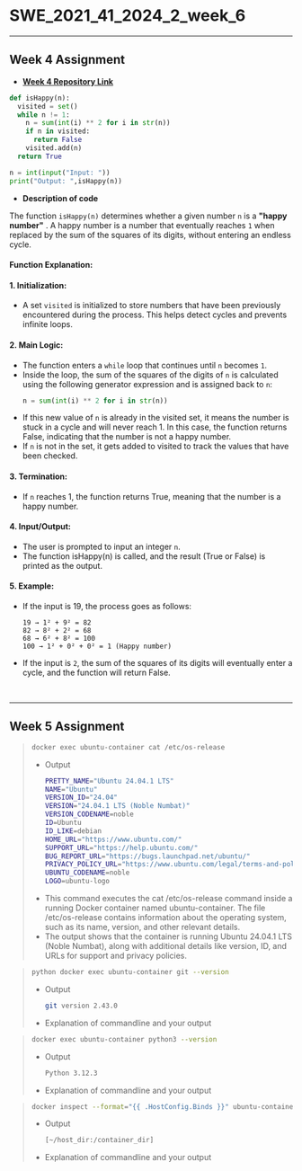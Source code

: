 # SWE_2021_41_2024_2_week_6

---

## Week 4 Assignment
- [**Week 4 Repository Link**](https://github.com/ch0rca/SWE_2021_41_2024_2_week_4)
```python
def isHappy(n):
  visited = set()
  while n != 1:
    n = sum(int(i) ** 2 for i in str(n))
    if n in visited:
      return False
    visited.add(n)
  return True

n = int(input("Input: "))
print("Output: ",isHappy(n))
```

- **Description of code**
  
The function `isHappy(n)` determines whether a given number `n` is a **"happy number"**  .
A happy number is a number that eventually reaches `1` when replaced by the sum of the squares of its digits, without entering an endless cycle.
#### Function Explanation:

#### 1. Initialization:
- A set `visited` is initialized to store numbers that have been previously encountered during the process. This helps detect cycles and prevents infinite loops.

#### 2. Main Logic:
- The function enters a `while` loop that continues until `n` becomes `1`.
- Inside the loop, the sum of the squares of the digits of `n` is calculated using the following generator expression and is assigned back to `n`:
  ```python
  n = sum(int(i) ** 2 for i in str(n))
- If this new value of `n` is already in the visited set, it means the number is stuck in a cycle and will never reach 1. In this case, the function returns False, indicating that the number is not a happy number.
- If `n` is not in the set, it gets added to visited to track the values that have been checked.

#### 3. Termination:
- If `n` reaches 1, the function returns True, meaning that the number is a happy number.

#### 4. Input/Output:
- The user is prompted to input an integer `n`.
- The function isHappy(n) is called, and the result (True or False) is printed as the output.

#### 5. Example:
- If the input is 19, the process goes as follows:
  ```
  19 → 1² + 9² = 82 
  82 → 8² + 2² = 68 
  68 → 6² + 8² = 100
  100 → 1² + 0² + 0² = 1 (Happy number)
  ```
- If the input is `2`, the sum of the squares of its digits will eventually enter a cycle, and the function will return False.

<br/>  

---

## Week 5 Assignment

>```bash
>docker exec ubuntu-container cat /etc/os-release
>```
> - Output
>   ```bash
>   PRETTY_NAME="Ubuntu 24.04.1 LTS"
>   NAME="Ubuntu"
>   VERSION_ID="24.04"
>   VERSION="24.04.1 LTS (Noble Numbat)"
>   VERSION_CODENAME=noble
>   ID=Ubuntu
>   ID_LIKE=debian
>   HOME_URL="https://www.ubuntu.com/"
>   SUPPORT_URL="https://help.ubuntu.com/"
>   BUG_REPORT_URL="https://bugs.launchpad.net/ubuntu/"
>   PRIVACY_POLICY_URL="https://www.ubuntu.com/legal/terms-and-policies/privacy-policy"
>   UBUNTU_CODENAME=noble
>   LOGO=ubuntu-logo
>   ```
> - This command executes the cat /etc/os-release command inside a running Docker container named ubuntu-container. The file /etc/os-release contains information about the operating system, such as its name, version, and other relevant details.
> - The output shows that the container is running Ubuntu 24.04.1 LTS (Noble Numbat), along with additional details like version, ID, and URLs for support and privacy policies.


>```bash
>python docker exec ubuntu-container git --version
>```
> - Output
>   ```bash
>   git version 2.43.0
>   ```
> - Explanation of commandline and your output

>```bash
>docker exec ubuntu-container python3 --version
>```
> - Output
>   ```bash
>   Python 3.12.3
>   ```
> - Explanation of commandline and your output

>```bash
>docker inspect --format="{{ .HostConfig.Binds }}" ubuntu-container
>```
> - Output
>   ```bash
>   [~/host_dir:/container_dir]
>   ```
> - Explanation of commandline and your output

